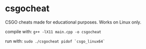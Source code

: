 # csgocheat
CSGO cheats made for educational purposes. Works on Linux only.

compile with:
  ```g++ -lX11 main.cpp -o csgocheat```
 
run with:
  ```sudo ./csgocheat pidof `csgo_linux64` ```
